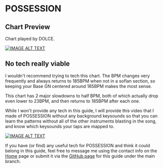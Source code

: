 # POSSESSION

## Chart Preview
Chart played by DOLCE.

[![IMAGE ALT TEXT](http://img.youtube.com/vi/PPGaGadEOPk/0.jpg)](https://youtu.be/PPGaGadEOPk?t=195 "【歴代だと思う】POSSESSION (A) MAX-26 / played by DOLCE. / beatmania IIDX26 Rootage")

## No tech really viable

I wouldn't recommend trying to tech this chart. The BPM changes very frequently and always returns to 185BPM when not in a soflan section, so keeping your Base GN centered around 185BPM makes the most sense.

This chart has 2 major slowdowns to half BPM, both of which actually drop even lower to 23BPM, and then returns to 185BPM after each one.

While I won't provide any tech in this guide, I will provide this video that I made of POSSESSION without any background keysounds so that you can learn the patterns without all of the other instruments blasting in the song, and know which keysounds your taps are mapped to.

 [![IMAGE ALT TEXT](http://img.youtube.com/vi/haxfw2sWgeI/0.jpg)](https://www.youtube.com/watch?v=haxfw2sWgeI "POSSESSION without keysounds")
 
If you have (or find) any useful tech for POSSESSION and think it could belong in this guide, feel free to message me using the contact info on the [Home](../../../index.md) page or submit it via the [GitHub page](https://github.com/playtime881/Theory) for this guide under the main branch.